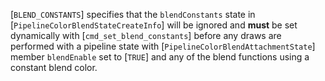 [`BLEND_CONSTANTS`] specifies that the
`blendConstants` state in [`PipelineColorBlendStateCreateInfo`]
will be ignored and  **must**  be set dynamically with
[`cmd_set_blend_constants`] before any draws are performed with a
pipeline state with [`PipelineColorBlendAttachmentState`] member
`blendEnable` set to [`TRUE`] and any of the blend functions
using a constant blend color.
